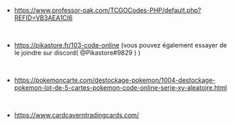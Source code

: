- https://www.professor-oak.com/TCGOCodes-PHP/default.php?REFID=VB3AEA1CI6

<br>

- https://pikastore.fr/103-code-online (vous pouvez également essayer de le joindre sur discord( @Pikastore#9829 ) )

<br>

- https://pokemoncarte.com/destockage-pokemon/1004-destockage-pokemon-lot-de-5-cartes-pokemon-code-online-serie-xy-aleatoire.html

<br>

- https://www.cardcaverntradingcards.com/